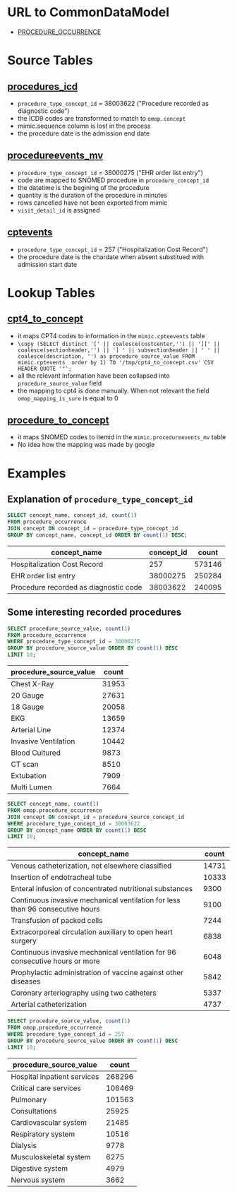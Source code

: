 # URL to CommonDataModel
- [PROCEDURE_OCCURRENCE](https://github.com/OHDSI/CommonDataModel/wiki/PROCEDURE_OCCURRENCE)

# Source Tables

## [procedures_icd](https://mimic.physionet.org/mimictables/procedures_icd/)

- `procedure_type_concept_id` = 38003622 ("Procedure recorded as diagnostic code")
- the ICD9 codes are transformed to match to `omop.concept`
- mimic.sequence column is lost in the process
- the procedure date is the admission end date

## [procedureevents_mv](https://mimic.physionet.org/mimictables/procedureevents_mv/)

- `procedure_type_concept_id` = 38000275 ("EHR order list entry")
- code are mapped to SNOMED procedure in `procedure_concept_id`
- the datetime is the begining of the procedure
- quantity is the duration of the procedure in minutes
- rows cancelled have not been exported from mimic
- `visit_detail_id` is assigned

## [cptevents](https://mimic.physionet.org/mimictables/cptevents/)

- `procedure_type_concept_id` = 257 ("Hospitalization Cost Record")
- the procedure date is the chardate when absent substitued with admission start date

# Lookup Tables

## [cpt4_to_concept](https://github.com/MIT-LCP/mimic-omop/blob/master/extras/concept/cpt4_to_concept.csv)

- it maps CPT4 codes to information in the `mimic.cpteevents` table
- `\copy (SELECT distinct '[' || coalesce(costcenter,'') || '][' || coalesce(sectionheader,'') || '] ' || subsectionheader || ' ' || coalesce(description, '') as procedure_source_value FROM mimic.cptevents  order by 1) TO '/tmp/cpt4_to_concept.csv' CSV HEADER QUOTE '"';`
- all the relevant information have been collapsed into `procedure_source_value` field
- the mapping to cpt4 is done manually. When not relevant the field `omop_mapping_is_sure` is equal to 0

## [procedure_to_concept](https://github.com/MIT-LCP/mimic-omop/blob/master/extras/concept/procedure_to_concept.csv)

- it maps SNOMED codes to itemid in the `mimic.procedureevents_mv` table
- No idea how the mapping was made by google

# Examples

## Explanation of `procedure_type_concept_id`

``` sql
SELECT concept_name, concept_id, count(1)
FROM procedure_occurrence
JOIN concept ON concept_id = procedure_type_concept_id
GROUP BY concept_name, concept_id ORDER BY count(1) DESC;
```
|             concept_name              | concept_id | count  |
|---------------------------------------|------------|--------|
| Hospitalization Cost Record           |        257 | 573146|
| EHR order list entry                  |   38000275 | 250284|
| Procedure recorded as diagnostic code |   38003622 | 240095|

## Some interesting recorded procedures

``` sql
SELECT procedure_source_value, count(1)
FROM procedure_occurrence
WHERE procedure_type_concept_id = 38000275
GROUP BY procedure_source_value ORDER BY count(1) DESC
LIMIT 10;
```
| procedure_source_value | count |
|------------------------|-------|
| Chest X-Ray            | 31953|
| 20 Gauge               | 27631|
| 18 Gauge               | 20058|
| EKG                    | 13659|
| Arterial Line          | 12374|
| Invasive Ventilation   | 10442|
| Blood Cultured         |  9873|
| CT scan                |  8510|
| Extubation             |  7909|
| Multi Lumen            |  7664|

``` sql
SELECT concept_name, count(1)
FROM omop.procedure_occurrence
JOIN concept ON concept_id = procedure_source_concept_id
WHERE procedure_type_concept_id = 38003622
GROUP BY concept_name ORDER BY count(1) DESC
LIMIT 10;
```
|                                 concept_name                                  | count |
|-------------------------------------------------------------------------------|-------|
| Venous catheterization, not elsewhere classified                              | 14731|
| Insertion of endotracheal tube                                                | 10333|
| Enteral infusion of concentrated nutritional substances                       |  9300|
| Continuous invasive mechanical ventilation for less than 96 consecutive hours |  9100|
| Transfusion of packed cells                                                   |  7244|
| Extracorporeal circulation auxiliary to open heart surgery                    |  6838|
| Continuous invasive mechanical ventilation for 96 consecutive hours or more   |  6048|
| Prophylactic administration of vaccine against other diseases                 |  5842|
| Coronary arteriography using two catheters                                    |  5337|
| Arterial catheterization                                                      |  4737|

``` sql
SELECT procedure_source_value, count(1)
FROM omop.procedure_occurrence
WHERE procedure_type_concept_id = 257
GROUP BY procedure_source_value ORDER BY count(1) DESC
LIMIT 10;
```
|   procedure_source_value    | count  |
|-----------------------------|--------|
| Hospital inpatient services | 268296|
| Critical care services      | 106469|
| Pulmonary                   | 101563|
| Consultations               |  25925|
| Cardiovascular system       |  21485|
| Respiratory system          |  10516|
| Dialysis                    |   9778|
| Musculoskeletal system      |   6275|
| Digestive system            |   4979|
| Nervous system              |   3662|
